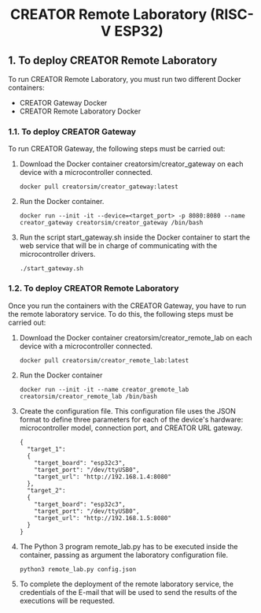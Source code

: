 <html>
 <h1 align="center">CREATOR Remote Laboratory (RISC-V ESP32)</h1>
</html>

## 1. To deploy CREATOR Remote Laboratory

  To run CREATOR Remote Laboratory, you must run two different Docker containers:

  * CREATOR Gateway Docker
  * CREATOR Remote Laboratory Docker


  ### 1.1. To deploy CREATOR Gateway

  To run CREATOR Gateway, the following steps must be carried out:

  1. Download the Docker container creatorsim/creator_gateway on each device with a microcontroller connected.
     
     ```
     docker pull creatorsim/creator_gateway:latest
     ```

  2. Run the Docker container.

     ```
     docker run --init -it --device=<target_port> -p 8080:8080 --name creator_gateway creatorsim/creator_gateway /bin/bash
     ```

  3. Run the script start_gateway.sh inside the Docker container to start the web service that will be in charge of communicating with the microcontroller drivers.

     ```
     ./start_gateway.sh
     ```



  ### 1.2. To deploy CREATOR Remote Laboratory

  Once you run the containers with the CREATOR Gateway, you have to run the remote laboratory service. To do this, the following steps must be carried out:

  1. Download the Docker container creatorsim/creator_remote_lab on each device with a microcontroller connected.
     
     ```
     docker pull creatorsim/creator_remote_lab:latest
     ```

  2. Run the Docker container

     ```
     docker run --init -it --name creator_gremote_lab creatorsim/creator_remote_lab /bin/bash
     ```
 
  3. Create the configuration file. This configuration file uses the JSON format to define three parameters for each of the device's hardware: microcontroller model, connection port, and CREATOR URL gateway.

     ```
     {
       "target_1":
       {
         "target_board": "esp32c3",
         "target_port": "/dev/ttyUSB0",
         "target_url": "http://192.168.1.4:8080"
       },
       "target_2":
       {
         "target_board": "esp32c3",
         "target_port": "/dev/ttyUSB0",
         "target_url": "http://192.168.1.5:8080"
       }
     }
     ```

  3. The Python 3 program remote_lab.py has to be executed inside the container, passing as argument the laboratory configuration file.

     ```
     python3 remote_lab.py config.json
     ```
  
  4. To complete the deployment of the remote laboratory service, the credentials of the E-mail that will be used to send the results of the executions will be requested.
